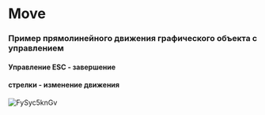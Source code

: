 
# Move
### Пример прямолинейного движения графического объекта с управлением
#### Управление ESC - завершение
#### стрелки - изменение движения
![FySyc5knGv](https://user-images.githubusercontent.com/82102039/120910652-93f81a00-c691-11eb-9c40-3e90f1e3b6dd.gif)
